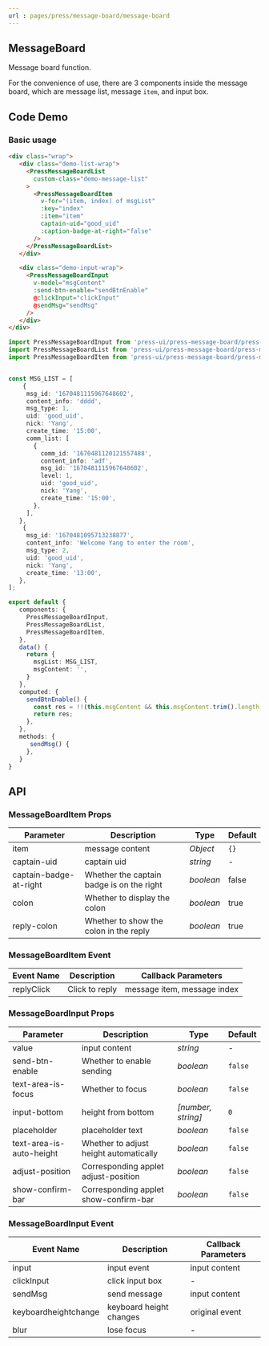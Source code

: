 ```yaml
---
url : pages/press/message-board/message-board
---
```


## MessageBoard 

Message board function.

For the convenience of use, there are 3 components inside the message board, which are message list, message `item`, and input box.


## Code Demo

### Basic usage


```html
<div class="wrap">
   <div class="demo-list-wrap">
     <PressMessageBoardList
       custom-class="demo-message-list"
     >
       <PressMessageBoardItem
         v-for="(item, index) of msgList"
         :key="index"
         :item="item"
         captain-uid="good_uid"
         :caption-badge-at-right="false"
       />
     </PressMessageBoardList>
   </div>

   <div class="demo-input-wrap">
     <PressMessageBoardInput
       v-model="msgContent"
       :send-btn-enable="sendBtnEnable"
       @clickInput="clickInput"
       @sendMsg="sendMsg"
     />
   </div>
</div>
```

```ts
import PressMessageBoardInput from 'press-ui/press-message-board/press-message-board-input.vue';
import PressMessageBoardList from 'press-ui/press-message-board/press-message-board-list.vue';
import PressMessageBoardItem from 'press-ui/press-message-board/press-message-board-item.vue';


const MSG_LIST = [
    {
     msg_id: '1670481115967648602',
     content_info: 'dddd',
     msg_type: 1,
     uid: 'good_uid',
     nick: 'Yang',
     create_time: '15:00',
     comm_list: [
       {
         comm_id: '1670481120121557488',
         content_info: 'adf',
         msg_id: '1670481115967648602',
         level: 1,
         uid: 'good_uid',
         nick: 'Yang',
         create_time: '15:00',
       },
     ],
   },
    {
     msg_id: '1670481095713238877',
     content_info: 'Welcome Yang to enter the room',
     msg_type: 2,
     uid: 'good_uid',
     nick: 'Yang',
     create_time: '13:00',
   },
];

export default {
   components: {
     PressMessageBoardInput,
     PressMessageBoardList,
     PressMessageBoardItem,
   },
   data() {
     return {
       msgList: MSG_LIST,
       msgContent: '',
     }
   },
   computed: {
     sendBtnEnable() {
       const res = !!(this.msgContent && this.msgContent.trim().length > 0);
       return res;
     },
   },
   methods: {
      sendMsg() {
     },
   }
}
```

## API




### MessageBoardItem Props


| Parameter              | Description                               | Type      | Default |
| ---------------------- | ----------------------------------------- | --------- | ------- |
| item                   | message content                           | _Object_  | `{}`    |
| captain-uid            | captain uid                               | _string_  | -       |
| captain-badge-at-right | Whether the captain badge is on the right | _boolean_ | false   |
| colon                  | Whether to display the colon              | _boolean_ | true    |
| reply-colon            | Whether to show the colon in the reply    | _boolean_ | true    |

### MessageBoardItem Event


| Event Name | Description    | Callback Parameters         |
| ---------- | -------------- | --------------------------- |
| replyClick | Click to reply | message item, message index |


### MessageBoardInput Props


| Parameter                | Description                            | Type               | Default |
| ------------------------ | -------------------------------------- | ------------------ | ------- |
| value                    | input content                          | _string_           | -       |
| send-btn-enable          | Whether to enable sending              | _boolean_          | `false` |
| text-area-is-focus       | Whether to focus                       | _boolean_          | `false` |
| input-bottom             | height from bottom                     | _[number, string]_ | `0`     |
| placeholder              | placeholder text                       | _boolean_          | `false` |
| text-area-is-auto-height | Whether to adjust height automatically | _boolean_          | `false` |
| adjust-position          | Corresponding applet adjust-position   | _boolean_          | `false` |
| show-confirm-bar         | Corresponding applet show-confirm-bar  | _boolean_          | `false` |


### MessageBoardInput Event


| Event Name           | Description             | Callback Parameters |
| -------------------- | ----------------------- | ------------------- |
| input                | input event             | input content       |
| clickInput           | click input box         | -                   |
| sendMsg              | send message            | input content       |
| keyboardheightchange | keyboard height changes | original event      |
| blur                 | lose focus              | -                   |